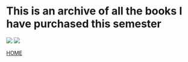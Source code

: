 # This is an archive of all the books I have purchased this semester
![](IMG_9995.jpg)
![](IMG_9996.jpg)


[HOME](https://hamishpayne.github.io/CODE-WORDS/)
